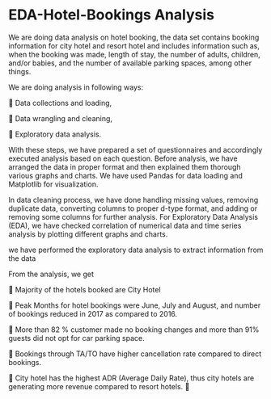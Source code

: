 # EDA-Hotel-Bookings Analysis


We are doing data analysis on hotel booking, the data set contains booking information for city hotel 
and resort hotel and includes information such as, when the booking was made, length of stay, the number 
of adults, children, and/or babies, and the number of available parking spaces, among other things.


We are doing analysis in following ways:

 Data collections and loading,

 Data wrangling and cleaning, 

 Exploratory data analysis.

With these steps, we have prepared a set of questionnaires and accordingly executed analysis based on 
each question. Before analysis, we have arranged the data in proper format and then explained them 
thorough various graphs and charts. We have used Pandas for data loading and Matplotlib for
visualization.

In data cleaning process, we have done handling missing values, removing duplicate data, converting 
columns to proper d-type format, and adding or removing some columns for further analysis.
For Exploratory Data Analysis (EDA), we have checked correlation of numerical data and time series 
analysis by plotting different graphs and charts. 

we have performed the exploratory data analysis to extract information from the data  

From the analysis, we get

 Majority of the hotels booked are City Hotel

 Peak Months for hotel bookings were June, July and August, and number of bookings reduced in 
2017 as compared to 2016.

 More than 82 % customer made no booking changes and more than 91% guests did not opt for car 
parking space.

 Bookings through TA/TO have higher cancellation rate compared to direct bookings.

 City hotel has the highest ADR (Average Daily Rate), thus city hotels are generating more revenue 
compared to resort hotels.

